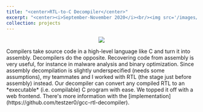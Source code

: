 ```yaml
---
title: "<center>RTL-to-C Decompiler</center>"
excerpt: "<center><i>September-November 2020</i><br/><img src='/images/rtldecompiler.png' width='400'><br/>Recovering source code from the compiled RTL.</center>"
collection: projects
---
```

<p align="center">
  <img src="../../images/rtldecompiler.png"/>
</p>
Compilers take source code in a high-level language like C and turn it into assembly. Decompilers do the opposite. Recovering code from assembly is very useful, for instance in malware analysis and binary optimization. Since assembly decompilation is slightly underspecified (needs some assumptions), my teammates and I worked with RTL (the stage just before assembly) instead. Our decompiler can convert any compiled RTL to an *executable* (i.e. compilable) C program with ease. We topped it off with a web frontend. There's more information with the [implementation](https://github.com/testzer0/gcc-rtl-decompiler).
